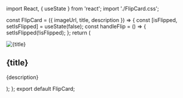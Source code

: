 import React, { useState } from 'react';
import './FlipCard.css';

const FlipCard = ({ imageUrl, title, description }) => { 
const [isFlipped, setIsFlipped] = useState(false); 
const handleFlip = () => { setIsFlipped(!isFlipped); }; 
return ( 
<div className={`flip-card ${isFlipped ? 'flipped' : ''}`} onMouseEnter={handleFlip} onMouseLeave={handleFlip}> 
  <div className="flip-card-inner"> <div className="flip-card-front"> <img src={imageUrl} alt={title} />
    </div> <div className="flip-card-back"> 
    <h2>{title}</h2> 
    <p>{description}</p> 
    </div> 
  </div> 
</div> 
); 
}; 
export default FlipCard;
